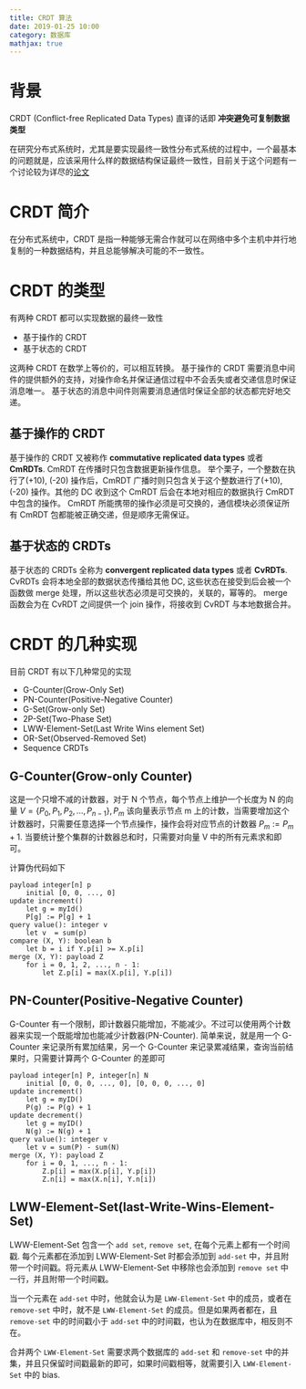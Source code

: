 ```yaml
---
title: CRDT 算法
date: 2019-01-25 10:00
category: 数据库
mathjax: true
---
```


# 背景

CRDT (Conflict-free Replicated Data Types) 直译的话即 **冲突避免可复制数据类型**

在研究分布式系统时，尤其是要实现最终一致性分布式系统的过程中，一个最基本的问题就是，应该采用什么样的数据结构保证最终一致性，目前关于这个问题有一个讨论较为详尽的[论文](https://hal.inria.fr/file/index/docid/555588/filename/techreport.pdf)

# CRDT 简介

在分布式系统中，CRDT 是指一种能够无需合作就可以在网络中多个主机中并行地复制的一种数据结构，并且总能够解决可能的不一致性。

# CRDT 的类型

有两种 CRDT 都可以实现数据的最终一致性

- 基于操作的 CRDT
- 基于状态的 CRDT

这两种 CRDT 在数学上等价的，可以相互转换。
基于操作的 CRDT 需要消息中间件的提供额外的支持，对操作命名并保证通信过程中不会丢失或者交递信息时保证消息唯一。
基于状态的消息中间件则需要消息通信时保证全部的状态都完好地交递。

## 基于操作的 CRDT

基于操作的 CRDT 又被称作 **commutative replicated data types** 或者 **CmRDTs**.
CmRDT 在传播时只包含数据更新操作信息。
举个栗子，一个整数在执行了(+10), (-20) 操作后，CmRDT 广播时则只包含关于这个整数进行了(+10), (-20) 操作。其他的 DC 收到这个 CmRDT 后会在本地对相应的数据执行 CmRDT 中包含的操作。
CmRDT 所能携带的操作必须是可交换的，通信模块必须保证所有 CmRDT 包都能被正确交递，但是顺序无需保证。

## 基于状态的 CRDTs

基于状态的 CRDTs 全称为 **convergent replicated data types** 或者 **CvRDTs**.
CvRDTs 会将本地全部的数据状态传播给其他 DC, 这些状态在接受到后会被一个函数做 merge 处理，所以这些状态必须是可交换的，关联的，幂等的。
merge 函数会为在 CvRDT 之间提供一个 join 操作，将接收到 CvRDT 与本地数据合并。

# CRDT 的几种实现

目前 CRDT 有以下几种常见的实现

- G-Counter(Grow-Only Set)
- PN-Counter(Positive-Negative Counter)
- G-Set(Grow-only Set)
- 2P-Set(Two-Phase Set)
- LWW-Element-Set(Last Write Wins element Set)
- OR-Set(Observed-Removed Set)
- Sequence CRDTs

## G-Counter(Grow-only Counter)

这是一个只增不减的计数器，对于 N 个节点，每个节点上维护一个长度为 N 的向量 $V=\{P_0, P_1, P_2, ...,P_{n-1}\}, P_m$
该向量表示节点 m 上的计数，当需要增加这个计数器时，只需要任意选择一个节点操作，操作会将对应节点的计数器 $P_m := P_m + 1$. 当要统计整个集群的计数器总和时，只需要对向量 V 中的所有元素求和即可。

计算伪代码如下

```plain
payload integer[n] p
    initial [0, 0, ..., 0]
update increment()
    let g = myId()
    P[g] := P[g] + 1
query value(): integer v
    let v  = sum(p)
compare (X, Y): boolean b
    let b = i if Y.p[i] >= X.p[i]
merge (X, Y): payload Z
    for i = 0, 1, 2, ..., n - 1:
        let Z.p[i] = max(X.p[i], Y.p[i])
```

## PN-Counter(Positive-Negative Counter)

G-Counter 有一个限制，即计数器只能增加，不能减少。不过可以使用两个计数器来实现一个既能增加也能减少计数器(PN-Counter). 简单来说，就是用一个 G-Counter 来记录所有累加结果，另一个 G-Counter 来记录累减结果，查询当前结果时，只需要计算两个 G-Counter 的差即可

```plain
payload integer[n] P, integer[n] N
    initial [0, 0, 0, ..., 0], [0, 0, 0, ..., 0]
update increment()
    let g = myID()
    P(g) := P(g) + 1
update decrement()
    let g = myID()
    N(g) := N(g) + 1
query value(): integer v
    let v = sum(P) - sum(N)
merge (X, Y): payload Z
    for i = 0, 1, ..., n - 1:
        Z.p[i] = max(X.p[i], Y.p[i])
        Z.n[i] = max(X.n[i], Y.n[i])
```

## LWW-Element-Set(last-Write-Wins-Element-Set)

LWW-Element-Set 包含一个 `add set`, `remove set`, 在每个元素上都有一个时间戳.
每个元素都在添加到 LWW-Element-Set 时都会添加到 `add-set` 中，并且附带一个时间戳。将元素从 LWW-Element-Set 中移除也会添加到 `remove set` 中一行，并且附带一个时间戳。

当一个元素在 `add-set` 中时，他就会认为是 `LWW-Element-Set` 中的成员，或者在 `remove-set` 中时，就不是 `LWW-Element-Set` 的成员。但是如果两者都在，且 `remove-set` 中的时间戳小于 `add-set` 中的时间戳，也认为在数据库中，相反则不在。

合并两个 `LWW-Element-Set` 需要求两个数据库的 `add-set` 和 `remove-set` 中的并集，并且只保留时间戳最新的即可，如果时间戳相等，就需要引入 `LWW-Element-Set` 中的 bias.